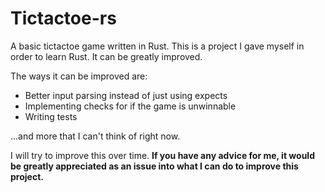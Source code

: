 # Tictactoe-rs

A basic tictactoe game written in Rust. This is a project I gave myself in order to learn Rust. It can be greatly improved.

The ways it can be improved are:

- Better input parsing instead of just using expects
- Implementing checks for if the game is unwinnable
- Writing tests

...and more that I can't think of right now.

I will try to improve this over time. **If you have any advice for me, it would be greatly appreciated as an issue into what I can do to improve this project.**